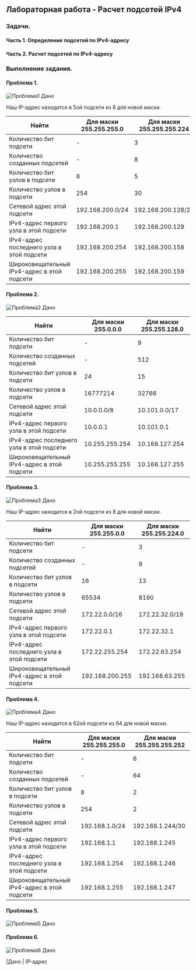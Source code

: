## Лабораторная работа - Расчет подсетей IPv4

   ### Задачи.

#### Часть 1. Определение подсетей по IPv4-адресу

#### Часть 2. Расчет подсетей по IPv4-адресу

### Выполнение задания.

#### Проблема 1. 

![Проблема1 Дано](https://github.com/Shure0407/Network_engineer/assets/162669909/c2e13d44-67f9-405e-9f51-bfdbe941aed5)

Наш IP-адрес находится в 5ой подсети из 8 для новой маски.


|    Найти      | Для маски 255.255.255.0 | Для маски 255.255.255.224 |
| ------------- | ------------- |------------- |
| Количество бит подсети                       | -  | 3  |
| Количество созданных подсетей                | -  | 8 |
| Количество бит узлов в подсети               | 8  | 5 |
| Количество узлов в подсети                   | 254  | 30  |
| Сетевой адрес этой подсети                   | 192.168.200.0/24  | 192.168.200.128/27  |
| IPv4-адрес первого узла в этой подсети       | 192.168.200.1  | 192.168.200.129  |
| IPv4-адрес последнего узла в этой подсети    | 192.168.200.254  | 192.168.200.158  |
| Широковещательный IPv4-адрес в этой подсети  | 192.168.200.255  |  192.168.200.159  |

#### Проблема 2. 

![Проблема2 Дано](https://github.com/Shure0407/Network_engineer/assets/162669909/780015d8-4d57-4596-8970-da7217d5be7e)


|    Найти      | Для маски 255.0.0.0 | Для маски 255.255.128.0 |
| ------------- | ------------- |------------- |
| Количество бит подсети                       | -  | 9  |
| Количество созданных подсетей                | -  | 512 |
| Количество бит узлов в подсети               | 24  | 15 |
| Количество узлов в подсети                   | 16777214  | 32766  |
| Сетевой адрес этой подсети                   | 10.0.0.0/8  | 10.101.0.0/17  |
| IPv4-адрес первого узла в этой подсети       | 10.0.0.1  | 10.101.0.1  |
| IPv4-адрес последнего узла в этой подсети    | 10.255.255.254  | 10.168.127.254  |
| Широковещательный IPv4-адрес в этой подсети  | 10.255.255.255  |  10.168.127.255  |

#### Проблема 3. 

![Проблема3 Дано](https://github.com/Shure0407/Network_engineer/assets/162669909/c3d47e6f-6bbc-4c97-9602-b3bf232226b4)

Наш IP-адрес находится в 2ой подсети из 8 для новой маски.

|    Найти      | Для маски 255.255.0.0 | Для маски 255.255.224.0 |
| ------------- | ------------- |------------- |
| Количество бит подсети                       | -  | 3  |
| Количество созданных подсетей                | -  | 8 |
| Количество бит узлов в подсети               | 16  | 13 |
| Количество узлов в подсети                   | 65534  | 8190  |
| Сетевой адрес этой подсети                   | 172.22.0.0/16  | 172.22.32.0/19  |
| IPv4-адрес первого узла в этой подсети       | 172.22.0.1  | 172.22.32.1  |
| IPv4-адрес последнего узла в этой подсети    | 172.22.255.254  | 172.22.63.254  |
| Широковещательный IPv4-адрес в этой подсети  | 192.168.200.255  |  192.168.63.255  |

#### Проблема 4. 

![Проблема4 Дано](https://github.com/Shure0407/Network_engineer/assets/162669909/cd0f20fb-391c-440b-8848-8c3ee3688d90)

Наш IP-адрес находится в 62ой подсети из 64 для новой маски.

|    Найти      | Для маски 255.255.255.0 | Для маски 255.255.255.252 |
| ------------- | ------------- |------------- |
| Количество бит подсети                       | -  | 6  |
| Количество созданных подсетей                | -  | 64 |
| Количество бит узлов в подсети               | 8  | 2 |
| Количество узлов в подсети                   | 254  | 2  |
| Сетевой адрес этой подсети                   | 192.168.1.0/24  | 192.168.1.244/30  |
| IPv4-адрес первого узла в этой подсети       | 192.168.1.1  | 192.168.1.245  |
| IPv4-адрес последнего узла в этой подсети    | 192.168.1.254  | 192.168.1.246  |
| Широковещательный IPv4-адрес в этой подсети  | 192.168.1.255  |  192.168.1.247  |



#### Проблема 5. 

![Проблема5 Дано](https://github.com/Shure0407/Network_engineer/assets/162669909/bb7dff14-496e-4e51-8d05-dc069eb2f2ed)


#### Проблема 6. 

![Проблема6 Дано](https://github.com/Shure0407/Network_engineer/assets/162669909/a3ab39d9-325b-416a-8e97-ed7badb673b8)



|Дано
| IP-адрес 
